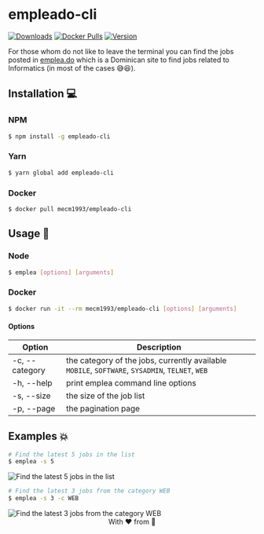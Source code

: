 # empleado-cli

[![Downloads](https://img.shields.io/npm/dt/empleado-cli.svg)](https://www.npmjs.com/packages/empleado-cli)
[![Docker Pulls](https://img.shields.io/docker/pulls/mecm1993/empleado-cli.svg)](https://cloud.docker.com/u/mecm1993/repository/docker/mecm1993/empleado-cli)
[![Version](https://img.shields.io/npm/v/empleado-cli.svg)](https://www.npmjs.com/packages/empleado-cli)

For those whom do not like to leave the terminal you can find the jobs posted in [emplea.do](https://emplea.do) which is a Dominican site to find jobs related to Informatics (in most of the cases 😅😆).

## Installation 💻

### NPM

```bash
$ npm install -g empleado-cli
```

### Yarn
```bash
$ yarn global add empleado-cli
```

### Docker

```bash
$ docker pull mecm1993/empleado-cli
```

## Usage 🚀

### Node

```bash
$ emplea [options] [arguments]
```

### Docker

```bash
$ docker run -it --rm mecm1993/empleado-cli [options] [arguments]
```

#### Options

|Option         |Description            |
|---------------|-----------------------|
|-c, --category |the category of the jobs, currently available `MOBILE`, `SOFTWARE`, `SYSADMIN`, `TELNET`, `WEB` | 
|-h, --help     |print emplea command line options |
|-s, --size     |the size of the job list          |
|-p, --page     |the pagination page               |

## Examples 💥

```bash
# Find the latest 5 jobs in the list
$ emplea -s 5
```
<img src="https://i.ibb.co/BcC7Y9q/example-1.png" alt="Find the latest 5 jobs in the list">

```bash
# Find the latest 3 jobs from the category WEB
$ emplea -s 3 -c WEB
```
<img src="https://i.ibb.co/QfMKbMF/example-2.png" alt="Find the latest 3 jobs from the category WEB">


<div align=center>With ❤️ from 🌴</div>